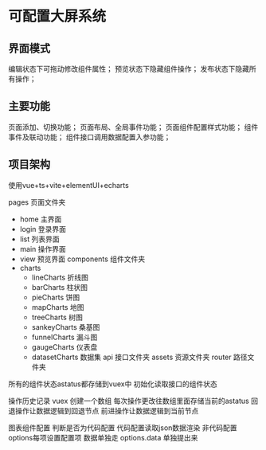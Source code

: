 # 可配置大屏系统
## 界面模式
编辑状态下可拖动修改组件属性；
预览状态下隐藏组件操作；
发布状态下隐藏所有操作；
## 主要功能
页面添加、切换功能；
页面布局、全局事件功能；
页面组件配置样式功能；
组件事件及联动功能；
组件接口调用数据配置入参功能；

## 项目架构
使用vue+ts+vite+elementUI+echarts

pages 页面文件夹
   - home 主界面
   - login 登录界面
   - list 列表界面
   - main 操作界面
   - view 预览界面
components 组件文件夹
   - charts
      - lineCharts 折线图
      - barCharts 柱状图
      - pieCharts 饼图
      - mapCharts 地图
      - treeCharts 树图
      - sankeyCharts 桑基图 
      - funnelCharts 漏斗图
      - gaugeCharts 仪表盘
      - datasetCharts 数据集
api 接口文件夹
assets 资源文件夹
router 路径文件夹

所有的组件状态astatus都存储到vuex中
初始化读取接口的组件状态

操作历史记录
vuex 创建一个数组 每次操作更改往数组里面存储当前的astatus 回退操作让数据逻辑到回退节点 前进操作让数据逻辑到当前节点


图表组件配置
判断是否为代码配置
代码配置读取json数据渲染
非代码配置options每项设置配置项
数据单独走 options.data 单独提出来

